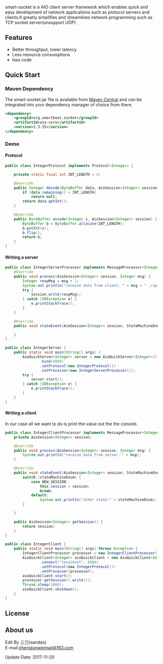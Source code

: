 smart-socket is a AIO client server framework which enables quick and easy development of network applications such as protocol servers and clients.It greatly simplifies and streamlines network programming such as TCP  socket server(unsupport UDP).

## Features
- Better throughput, lower latency
- Less resource consumptions
- less code 



## Quick Start

### Maven Dependency
The smart-socket jar file is available from [Maven Central](http://mvnrepository.com/artifact/org.smartboot.socket/aio-core) and can be integrated into your dependency manager of choice from there.
```xml
<dependency>
    <groupId>org.smartboot.socket</groupId>
    <artifactId>aio-core</artifactId>
    <version>1.3.15</version>
</dependency>
```

### Demo
#### Protocol

```java
public class IntegerProtocol implements Protocol<Integer> {

    private static final int INT_LENGTH = 4;

    @Override
    public Integer decode(ByteBuffer data, AioSession<Integer> session, boolean eof) {
        if (data.remaining() < INT_LENGTH)
            return null;
        return data.getInt();
    }

    @Override
    public ByteBuffer encode(Integer s, AioSession<Integer> session) {
        ByteBuffer b = ByteBuffer.allocate(INT_LENGTH);
        b.putInt(s);
        b.flip();
        return b;
    }
}
```
#### Writing a server

```java
public class IntegerServerProcessor implements MessageProcessor<Integer> {
    @Override
    public void process(AioSession<Integer> session, Integer msg) {
        Integer respMsg = msg + 1;
        System.out.println("receive data from client: " + msg + " ,rsp:" + (respMsg));
        try {
            session.write(respMsg);
        } catch (IOException e) {
            e.printStackTrace();
        }
    }

    @Override
    public void stateEvent(AioSession<Integer> session, StateMachineEnum stateMachineEnum, Throwable throwable) {

    }
}
```


```java
public class IntegerServer {
    public static void main(String[] args) {
        AioQuickServer<Integer> server = new AioQuickServer<Integer>()
                .bind(8888)
                .setProtocol(new IntegerProtocol())
                .setProcessor(new IntegerServerProcessor());
        try {
            server.start();
        } catch (IOException e) {
            e.printStackTrace();
        }
    }
}
```
#### Writing a client
In our case all we want to do is print the value out the the console.
```java
public class IntegerClientProcessor implements MessageProcessor<Integer> {
    private AioSession<Integer> session;

    @Override
    public void process(AioSession<Integer> session, Integer msg) {
        System.out.println("receive data from server：" + msg);
    }

    @Override
    public void stateEvent(AioSession<Integer> session, StateMachineEnum stateMachineEnum, Throwable throwable) {
        switch (stateMachineEnum) {
            case NEW_SESSION:
                this.session = session;
                break;
            default:
                System.out.println("other state:" + stateMachineEnum);
        }

    }

    public AioSession<Integer> getSession() {
        return session;
    }
}
```

```java
public class IntegerClient {
    public static void main(String[] args) throws Exception {
        IntegerClientProcessor processor = new IntegerClientProcessor();
        AioQuickClient<Integer> aioQuickClient = new AioQuickClient<Integer>()
                .connect("localhost", 8888)
                .setProtocol(new IntegerProtocol())
                .setProcessor(processor);
        aioQuickClient.start();
        processor.getSession().write(1);
        Thread.sleep(1000);
        aioQuickClient.shutdown();
    }
}
```

## License

## About us
Edit By 三刀(sandao)  
E-mail:zhengjunweimail@163.com  

Update Date: 2017-11-20